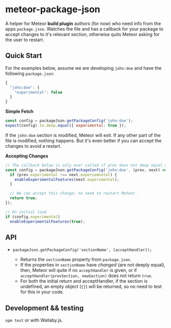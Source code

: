 # meteor-package-json

A helper for Meteor **build plugin** authors (for now) who need info from the apps `package.json`.  Watches the file and has a callback for your package to accept changes to it's relevant section, otherwise quits Meteor asking for the user to restart.

## Quick Start

For the examples below, assume we are developing `john:doe` and have the following `package.json`:

```js
{
  "john:doe": {
    "experimental": false
  }
}
```

**Simple Fetch**

```js
const config = packageJson.getPackageConfig('john:doe');
expect(config).to.deep.equal({ experimental: true });
```

If the `john:doe` section is modified, Meteor will exit.  If any other part of the file is modified, nothing happens.  But it's even better if you can accept the changes to avoid a restart.

**Accepting Changes**

```js
// The callback below is only ever called if prev does not deep equal next
const config = packageJson.getPackageConfig('john:doe', (prev, next) => {
  if (prev.experimental !== next.experiemnetal) {
    enableExperimentalFeatures(next.experimental);
  }

  // We can accept this change; no need to restart Meteor.
  return true;
});

// On initial load
if (config.experimental)
  enableExperimentalFeatures(true);
```

## API

* `packageJson.getPackageConfig('sectionName', [acceptHandler]);`

  * Returns the `sectionName` property from `package.json`.
  * If the properties in `sectionName` have *changed* (are not deeply equal), then, Meteor will quite if no `acceptHandler` is given, or if `acceptHandler(prevSection, newSection)` does not return `true`.
  * For both the initial return and acceptHandler, if the section is undefined, an empty object (` {} `) will be returned, so no need to test for this in your   code.

## Development && testing

`npm test` or with Wallaby.js.
